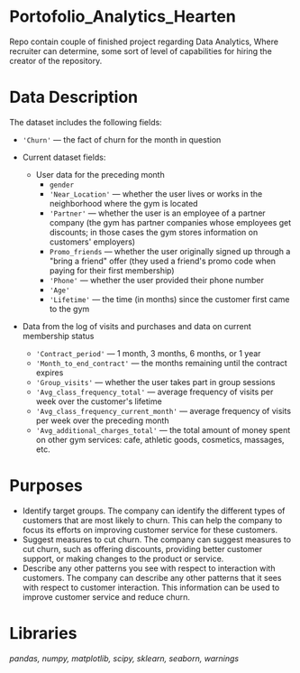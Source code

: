 # Portofolio_Analytics_Hearten
Repo contain couple of finished project regarding Data Analytics, Where recruiter can determine, some sort of level of capabilities for hiring the creator of the repository. 

# Data Description
    
The dataset includes the following fields:

- `'Churn'` — the fact of churn for the month in question


- Current dataset fields:
    - User data for the preceding month
        - `gender`
        - `'Near_Location'` — whether the user lives or works in the neighborhood where the gym is located
        - `'Partner'` — whether the user is an employee of a partner company (the gym has partner companies whose employees get discounts; in those cases the gym stores information on customers' employers)
        - `Promo_friends` — whether the user originally signed up through a "bring a friend" offer (they used a friend's promo code when paying for their first membership)
        - `'Phone'` — whether the user provided their phone number
        - `'Age'`
        - `'Lifetime'` — the time (in months) since the customer first came to the gym
        
- Data from the log of visits and purchases and data on current membership status
    - `'Contract_period'` — 1 month, 3 months, 6 months, or 1 year
    - `'Month_to_end_contract'` — the months remaining until the contract expires
    - `'Group_visits'` — whether the user takes part in group sessions
    - `'Avg_class_frequency_total'` — average frequency of visits per week over the customer's lifetime
    - `'Avg_class_frequency_current_month'` — average frequency of visits per week over the preceding month
    - `'Avg_additional_charges_total'` — the total amount of money spent on other gym services: cafe, athletic goods, cosmetics, massages, etc.

# Purposes
- Identify target groups. The company can identify the different types of customers that are most likely to churn. This can help the company to focus its efforts on improving customer service for these customers.
- Suggest measures to cut churn. The company can suggest measures to cut churn, such as offering discounts, providing better customer support, or making changes to the product or service.
- Describe any other patterns you see with respect to interaction with customers. The company can describe any other patterns that it sees with respect to customer interaction. This information can be used to improve customer service and reduce churn.
        
# Libraries
*pandas, numpy, matplotlib, scipy, sklearn, seaborn, warnings* 


